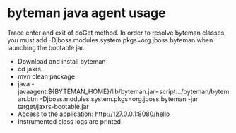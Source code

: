 # byteman java agent usage

Trace enter and exit of doGet method. In order to resolve byteman classes, you must 
add -Djboss.modules.system.pkgs=org.jboss.byteman when launching the bootable jar.

* Download and install byteman
* cd jaxrs
* mvn clean package
* java -javaagent:${BYTEMAN_HOME}/lib/byteman.jar=script:../byteman/byteman.btm -Djboss.modules.system.pkgs=org.jboss.byteman -jar target/jaxrs-bootable.jar
* Access to the application: http://127.0.0.1:8080/hello
* Instrumented class logs are printed.

